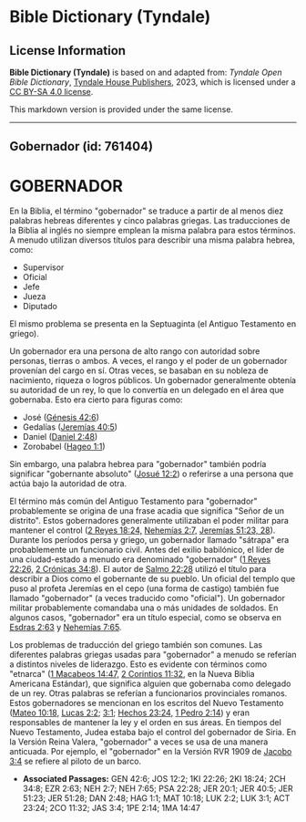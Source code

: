 # Bible Dictionary (Tyndale)

## License Information

**Bible Dictionary (Tyndale)** is based on and adapted from: _Tyndale Open Bible Dictionary_, [Tyndale House Publishers](https://tyndaleopenresources.com/), 2023, which is licensed under a [CC BY-SA 4.0 license](https://creativecommons.org/licenses/by-sa/4.0/legalcode.en).

This markdown version is provided under the same license.



--------------------------------

## Gobernador (id: 761404)

GOBERNADOR
==========

En la Biblia, el término "gobernador" se traduce a partir de al menos diez palabras hebreas diferentes y cinco palabras griegas. Las traducciones de la Biblia al inglés no siempre emplean la misma palabra para estos términos. A menudo utilizan diversos títulos para describir una misma palabra hebrea, como:

* Supervisor
* Oficial
* Jefe
* Jueza
* Diputado

El mismo problema se presenta en la Septuaginta (el Antiguo Testamento en griego).

Un gobernador era una persona de alto rango con autoridad sobre personas, tierras o ambos. A veces, el rango y el poder de un gobernador provenían del cargo en sí. Otras veces, se basaban en su nobleza de nacimiento, riqueza o logros públicos. Un gobernador generalmente obtenía su autoridad de un rey, lo que lo convertía en un delegado en el área que gobernaba. Esto era cierto para figuras como:

* José ([Génesis 42:6](https://ref.ly/Gen42:6))
* Gedalías ([Jeremías 40:5](https://ref.ly/Jer40:5))
* Daniel ([Daniel 2:48](https://ref.ly/Dan2:48))
* Zorobabel ([Hageo 1:1](https://ref.ly/Hag1:1))

Sin embargo, una palabra hebrea para "gobernador" también podría significar "gobernante absoluto" ([Josué 12:2](https://ref.ly/Josh12:2)) o referirse a una persona que actúa bajo la autoridad de otra.

El término más común del Antiguo Testamento para "gobernador" probablemente se origina de una frase acadia que significa "Señor de un distrito". Estos gobernadores generalmente utilizaban el poder militar para mantener el control ([2 Reyes 18:24,](https://ref.ly/2Kgs18:24) [Nehemías 2:7,](https://ref.ly/Neh2:7) [Jeremías 51:23, 28](https://ref.ly/Jer51:23)). Durante los períodos persa y griego, un gobernador llamado "sátrapa" era probablemente un funcionario civil. Antes del exilio babilónico, el líder de una ciudad\-estado a menudo era denominado "gobernador" ([1 Reyes 22:26,](https://ref.ly/1Kgs22:26) [2 Crónicas 34:8](https://ref.ly/2Chr34:8)). El autor de [Salmo 22:28](https://ref.ly/Ps22:28) utilizó el título para describir a Dios como el gobernante de su pueblo. Un oficial del templo que puso al profeta Jeremías en el cepo (una forma de castigo) también fue llamado "gobernador" (a veces traducido como "oficial"). Un gobernador militar probablemente comandaba una o más unidades de soldados. En algunos casos, "gobernador" era un título especial, como se observa en [Esdras 2:63](https://ref.ly/Ezra2:63) y [Nehemías 7:65](https://ref.ly/Neh7:65).

Los problemas de traducción del griego también son comunes. Las diferentes palabras griegas usadas para "gobernador" a menudo se referían a distintos niveles de liderazgo. Esto es evidente con términos como "etnarca" ([1 Macabeos 14:47,](https://ref.ly/1Macc14:47) [2 Corintios 11:32](https://ref.ly/2Cor11:32), en la Nueva Biblia Americana Estándar), que significa alguien que gobernaba como delegado de un rey. Otras palabras se referían a funcionarios provinciales romanos. Estos gobernadores se mencionan en los escritos del Nuevo Testamento ([Mateo 10:18,](https://ref.ly/Matt10:18) [Lucas 2:2](https://ref.ly/Luke2:2); [3:1](https://ref.ly/Luke3:1); [Hechos 23:24,](https://ref.ly/Acts23:24) [1 Pedro 2:14](https://ref.ly/1Pet2:14)) y eran responsables de mantener la ley y el orden en sus áreas. En tiempos del Nuevo Testamento, Judea estaba bajo el control del gobernador de Siria. En la Versión Reina Valera, "gobernador" a veces se usa de una manera anticuada. Por ejemplo, el "gobernador" en la Versión RVR 1909 de [Jacobo 3:4](https://ref.ly/Jas3:4) se refiere al piloto de un barco.

* **Associated Passages:** GEN 42:6; JOS 12:2; 1KI 22:26; 2KI 18:24; 2CH 34:8; EZR 2:63; NEH 2:7; NEH 7:65; PSA 22:28; JER 20:1; JER 40:5; JER 51:23; JER 51:28; DAN 2:48; HAG 1:1; MAT 10:18; LUK 2:2; LUK 3:1; ACT 23:24; 2CO 11:32; JAS 3:4; 1PE 2:14; 1MA 14:47

